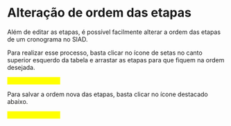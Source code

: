 # Alteração de ordem das etapas

Além de editar as etapas, é possível facilmente alterar a ordem das etapas de um cronograma no SIAD.&#x20;

Para realizar esse processo, basta clicar no ícone de setas no canto superior esquerdo da tabela e arrastar as etapas para que fiquem na ordem desejada.&#x20;

<mark style="color:yellow;">Imagem da página</mark>

Para salvar a ordem nova das etapas, basta clicar no ícone destacado abaixo.&#x20;

<mark style="color:yellow;">Imagem da página</mark>

&#x20;

